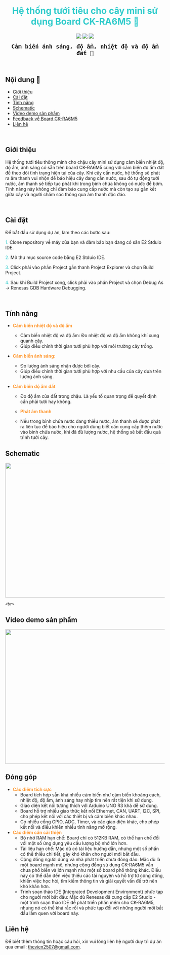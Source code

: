 <h1 align="center"><span style="color:#33cccc">Hệ thống tưới tiêu cho cây mini sử dụng Board CK-RA6M5 🎍</span></h1>

<p align="center">
  <img align="center" src="https://badgen.net/badge/icon/github?icon=github&label">
  <img align="center" src="https://badgen.net/badge/icon/git?icon=git&label">
  <img align="center" src="https://badgen.net/badge/icon/terminal?icon=terminal&label">
</p>

<p align="center">
  <strong><code style="color: name_color; font-size: 18px;">Cảm biến ánh sáng, độ ẩm, nhiệt độ và độ ẩm đất 🎋</code>
</strong></p>

<br>

## Nội dung 📂

- [Giới thiệu](#giới-thiệu)
- [Cài đặt](#cài-đặt)
- [Tính năng](#tính-năng)
- [Schematic](#schematic)
- [Video demo sản phẩm](#video-demo-sản-phẩm)
- [Feedback về Board CK-RA6M5](#đóng-góp)
- [Liên hệ](#liên-hệ)

<br>

## Giới thiệu

Hệ thống tưới tiêu thông minh cho chậu cây mini sử dụng cảm biến nhiệt độ, độ ẩm, ánh sáng có sẵn trên board CK-RA6M5 cùng với cảm biến độ ẩm đất để theo dõi tình trạng hiện tại của cây. Khi cây cần nước, hệ thống sẽ phát ra âm thanh vui nhộn để báo hiệu cây đang cần nước, sau đó tự động tưới nước, âm thanh sẽ tiếp tục phát khi trong bình chứa không có nước để bơm. Tính năng này không chỉ đảm bảo cung cấp nước mà còn tạo sự gắn kết giữa cây và người chăm sóc thông qua âm thanh độc đáo.

<br>

## Cài đặt

Để bắt đầu sử dụng dự án, làm theo các bước sau:

<span style="color:#33cccc">1.</span> Clone repository về máy của bạn và đảm bảo bạn đang có sẵn E2 Stduio IDE.

<span style="color:#33cccc">2.</span> Mở thư mục source code bằng E2 Stduio IDE.

<span style="color:#33cccc">3.</span> Click phải vào phần Project gần thanh Project Explorer và chọn Build Project.

<span style="color:#33cccc">4.</span> Sau khi Build Project xong, click phải vào phần Project và chọn Debug As -> Renesas GDB Hardware Debugging.

<br>

## Tính năng

- <span style="color:#ff9933">**Cảm biến nhiệt độ và độ ẩm**</span>

  - Cảm biến nhiệt độ và độ ẩm: Đo nhiệt độ và độ ẩm không khí xung quanh cây.
  - Giúp điều chỉnh thời gian tưới phù hợp với môi trường cây trồng.

- <span style="color:#ff9933">**Cảm biến ánh sáng:**</span>

  - Đo lượng ánh sáng nhận được bởi cây.
  - Giúp điều chỉnh thời gian tưới phù hợp với nhu cầu của cây dựa trên lượng ánh sáng.

- <span style="color:#ff9933">**Cảm biến độ ẩm đất**</span>

  - Đo độ ẩm của đất trong chậu. Là yếu tố quan trọng để quyết định cần phải tưới hay không.

  - <span style="color:#ff9933">**Phát âm thanh**</span>

  - Nếu trong bình chứa nước đang thiếu nước, âm thanh sẽ được phát ra liên tục để báo hiệu cho người dùng biết cần cung cấp thêm nước vào bình chứa nước, khi đã đủ lượng nước, hệ thống sẽ bắt đầu quá trình tưới cây.
    <br>

## Schematic

<div style="text-align: center;">
  <a href="https://drive.google.com/uc?id=1McouYJx6DSRdSDsLtI-h4RQH-V1U_Uc3&export=download target="_blank">
    <img src="https://drive.google.com/uc?id=1McouYJx6DSRdSDsLtI-h4RQH-V1U_Uc3&export=download" alt="Video thumbnail" width="1920" height="425">
  </a>
</div>

    <br>

## Video demo sản phẩm

<div style="text-align: center;">
  <a href="https://youtu.be/6IFA8qZ6_Kg" target="_blank">
    <img src="https://drive.google.com/uc?id=1Ty28f8SqwLyGBMBXKwb2h6q4sl1AMCYN&export=download" alt="Video thumbnail" width="1920" height="425">
  </a>
</div>

## Đóng góp

- <span style="color:#ff9933">**Các điểm tích cực**</span>
  - Board tích hợp sẵn khá nhiều cảm biến như cảm biến khoảng cách, nhiệt độ, độ ẩm, ánh sáng hay nhịp tim nên rất tiện khi sử dụng.
  - Giao diện kết nối tương thích với Arduino UNO R3 khá dễ sử dụng.
  - Board hỗ trợ nhiều giao thức kết nối Ethernet, CAN, UART, I2C, SPI, cho phép kết nối với các thiết bị và cảm biến khác nhau.
  - Có nhiều cổng GPIO, ADC, Timer, và các giao diện khác, cho phép kết nối và điều khiển nhiều tính năng mở rộng.
- <span style="color:#ff9933">**Các điểm cần cải thiện**</span>
  - Bộ nhớ RAM hạn chế: Board chỉ có 512KB RAM, có thể hạn chế đối với một số ứng dụng yêu cầu lượng bộ nhớ lớn hơn.
  - Tài liệu hạn chế: Mặc dù có tài liệu hướng dẫn, nhưng một số phần có thể thiếu chi tiết, gây khó khăn cho người mới bắt đầu.
  - Cộng đồng người dùng và nhà phát triển chưa đông đảo: Mặc dù là một board mạnh mẽ, nhưng cộng đồng sử dụng CK-RA6M5 vẫn chưa phổ biến và lớn mạnh như một số board phổ thông khác. Điều này có thể dẫn đến việc thiếu các tài nguyên và hỗ trợ từ cộng đồng, khiến việc học hỏi, tìm kiếm thông tin và giải quyết vấn đề trở nên khó khăn hơn.
  - Trình soạn thảo IDE (Integrated Development Environment) phức tạp cho người mới bắt đầu: Mặc dù Renesas đã cung cấp E2 Studio - một trình soạn thảo IDE để phát triển phần mềm cho CK-RA6M5, nhưng nó có thể khá rắc rối và phức tạp đối với những người mới bắt đầu làm quen với board này.

## Liên hệ

Để biết thêm thông tin hoặc câu hỏi, xin vui lòng liên hệ người duy trì dự án qua email: [thevien2507@gmail.com](mailto:thevien2507@gmail.com).
